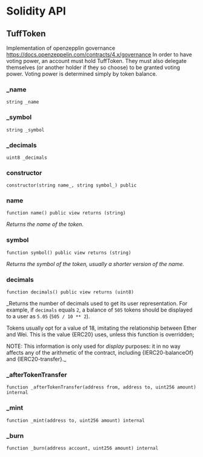 # Solidity API

## TuffToken

Implementation of openzepplin governance https://docs.openzeppelin.com/contracts/4.x/governance
In order to have voting power, an account must hold TuffToken.
They must also delegate themselves (or another holder if they so choose) to be granted voting power.
Voting power is determined simply by token balance.

### _name

```solidity
string _name
```

### _symbol

```solidity
string _symbol
```

### _decimals

```solidity
uint8 _decimals
```

### constructor

```solidity
constructor(string name_, string symbol_) public
```

### name

```solidity
function name() public view returns (string)
```

_Returns the name of the token._

### symbol

```solidity
function symbol() public view returns (string)
```

_Returns the symbol of the token, usually a shorter version of the
name._

### decimals

```solidity
function decimals() public view returns (uint8)
```

_Returns the number of decimals used to get its user representation.
For example, if `decimals` equals `2`, a balance of `505` tokens should
be displayed to a user as `5.05` (`505 / 10 ** 2`).

Tokens usually opt for a value of 18, imitating the relationship between
Ether and Wei. This is the value {ERC20} uses, unless this function is
overridden;

NOTE: This information is only used for _display_ purposes: it in
no way affects any of the arithmetic of the contract, including
{IERC20-balanceOf} and {IERC20-transfer}._

### _afterTokenTransfer

```solidity
function _afterTokenTransfer(address from, address to, uint256 amount) internal
```

### _mint

```solidity
function _mint(address to, uint256 amount) internal
```

### _burn

```solidity
function _burn(address account, uint256 amount) internal
```

